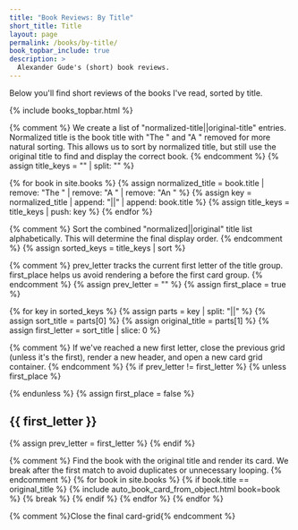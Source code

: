 ```yaml
---
title: "Book Reviews: By Title"
short_title: Title
layout: page
permalink: /books/by-title/
book_topbar_include: true
description: >
  Alexander Gude's (short) book reviews.
---
```


Below you'll find short reviews of the books I've read, sorted by title.

{% include books_topbar.html %}

{% comment %}
We create a list of "normalized-title||original-title" entries.
Normalized title is the book title with "The " and "A " removed for more natural sorting.
This allows us to sort by normalized title, but still use the original title to find and display the correct book.
{% endcomment %}
{% assign title_keys = "" | split: "" %}

{% for book in site.books %}
  {% assign normalized_title = book.title | remove: "The " | remove: "A " | remove: "An " %}
  {% assign key = normalized_title | append: "||" | append: book.title %}
  {% assign title_keys = title_keys | push: key %}
{% endfor %}

{% comment %}
Sort the combined "normalized||original" title list alphabetically.
This will determine the final display order.
{% endcomment %}
{% assign sorted_keys = title_keys | sort %}

{% comment %}
prev_letter tracks the current first letter of the title group.
first_place helps us avoid rendering a </div> before the first card group.
{% endcomment %}
{% assign prev_letter = "" %}
{% assign first_place = true %}

{% for key in sorted_keys %}
  {% assign parts = key | split: "||" %}
  {% assign sort_title = parts[0] %}
  {% assign original_title = parts[1] %}
  {% assign first_letter = sort_title | slice: 0 %}

  {% comment %}
  If we've reached a new first letter, close the previous grid (unless it's the first),
  render a new header, and open a new card grid container.
  {% endcomment %}
  {% if prev_letter != first_letter %}
    {% unless first_place %}
</div>
    {% endunless %}
    {% assign first_place = false %}

<h2 class="book-list-headline">{{ first_letter }}</h2>
<div class="card-grid">
    {% assign prev_letter = first_letter %}
  {% endif %}

  {% comment %}
  Find the book with the original title and render its card.
  We break after the first match to avoid duplicates or unnecessary looping.
  {% endcomment %}
  {% for book in site.books %}
    {% if book.title == original_title %}
      {% include auto_book_card_from_object.html book=book %}
      {% break %}
    {% endif %}
  {% endfor %}
{% endfor %}

{% comment %}Close the final card-grid{% endcomment %}
</div>
